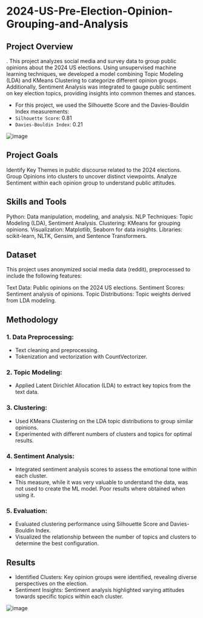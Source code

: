 # 2024-US-Pre-Election-Opinion-Grouping-and-Analysis

## Project Overview
. This project analyzes social media and survey data to group public opinions about the 2024 US elections. Using unsupervised machine learning techniques, we developed a model combining Topic Modeling (LDA) and KMeans Clustering to categorize different opinion groups. Additionally, Sentiment Analysis was integrated to gauge public sentiment on key election topics, providing insights into common themes and stances.
- For this project, we used the Silhouette Score and the Davies-Bouldin Index measurements:
-   `Silhouette Score`: 0.81
-   `Davies-Bouldin Index`: 0.21

![image](https://github.com/user-attachments/assets/086defec-2b08-4347-9443-4387cf0adb8b)


## Project Goals
Identify Key Themes in public discourse related to the 2024 elections.
Group Opinions into clusters to uncover distinct viewpoints.
Analyze Sentiment within each opinion group to understand public attitudes.

## Skills and Tools
Python: Data manipulation, modeling, and analysis.
NLP Techniques: Topic Modeling (LDA), Sentiment Analysis.
Clustering: KMeans for grouping opinions.
Visualization: Matplotlib, Seaborn for data insights.
Libraries: scikit-learn, NLTK, Gensim, and Sentence Transformers.

## Dataset
This project uses anonymized social media data (reddit), preprocessed to include the following features:

Text Data: Public opinions on the 2024 US elections.
Sentiment Scores: Sentiment analysis of opinions.
Topic Distributions: Topic weights derived from LDA modeling.

## Methodology

### 1. Data Preprocessing:
  - Text cleaning and preprocessing.
  - Tokenization and vectorization with CountVectorizer.

### 2. Topic Modeling:
  - Applied Latent Dirichlet Allocation (LDA) to extract key topics from the text data.

### 3. Clustering:
  - Used KMeans Clustering on the LDA topic distributions to group similar opinions.
  - Experimented with different numbers of clusters and topics for optimal results.

### 4. Sentiment Analysis:
  - Integrated sentiment analysis scores to assess the emotional tone within each cluster.
  - This measure, while it was very valuable to understand the data, was not used to create the ML model. Poor results where obtained when using it.

### 5. Evaluation:
  - Evaluated clustering performance using Silhouette Score and Davies-Bouldin Index.
  - Visualized the relationship between the number of topics and clusters to determine the best configuration.

## Results
  - Identified Clusters: Key opinion groups were identified, revealing diverse perspectives on the election.
  - Sentiment Insights: Sentiment analysis highlighted varying attitudes towards specific topics within each cluster.

![image](https://github.com/user-attachments/assets/ceca256e-f5f6-4f8d-9b16-65909b182756)
